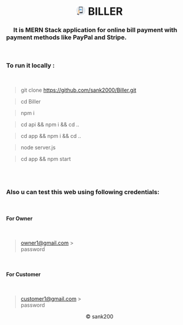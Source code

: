 <h1 align="center">
 <img src="./app/public/images/bill.png" alt="logo" width="25px" />
 BILLER
</h1>

### &nbsp;&nbsp;&nbsp;&nbsp; It is **MERN Stack** application for online bill payment with payment methods like PayPal and Stripe.

<br />

### To run it locally :

<br />

> git clone https://github.com/sank2000/Biller.git

> cd Biller

> npm i

> cd api && npm i && cd ..

> cd app && npm i && cd ..

> node server.js

> cd app && npm start

<br />
<br />

### Also u can test this web using following credentials:

<br />

#### For Owner

<br />

> owner1@gmail.com > <br/>
> password

<br />

#### For Customer

<br />

> customer1@gmail.com > <br />
> password

<p align="center" >
&copy; sank200</p>
